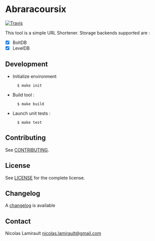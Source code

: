 # Abraracoursix

[![Travis](https://img.shields.io/travis/nlamirault/abraracoursix.svg)]()

This tool is a simple URL Shortener.
Storage backends supported are :

* [x] BoltDB
* [x] LevelDB

## Development

* Initialize environment

        $ make init

* Build tool :

        $ make build

* Launch unit tests :

        $ make test

## Contributing

See [CONTRIBUTING](CONTRIBUTING.md).


## License

See [LICENSE](LICENSE) for the complete license.


## Changelog

A [changelog](ChangeLog.md) is available


## Contact

Nicolas Lamirault <nicolas.lamirault@gmail.com>
